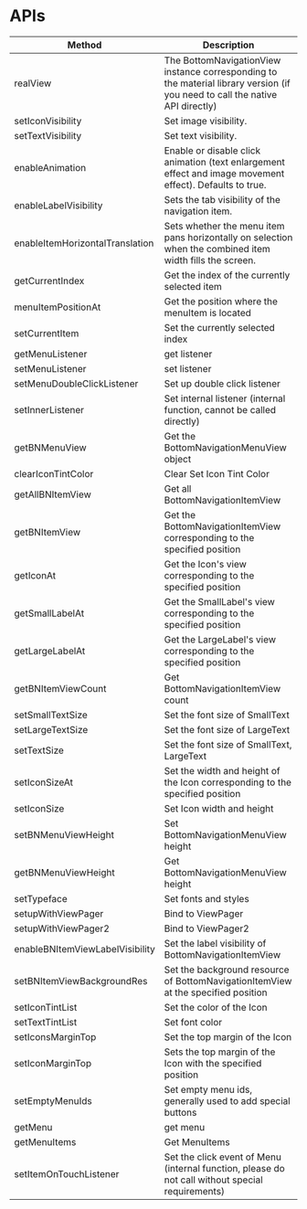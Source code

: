 # APIs

|Method|Description
|---|---|
|realView|The BottomNavigationView instance corresponding to the material library version (if you need to call the native API directly)
|setIconVisibility|Set image visibility.
|setTextVisibility|Set text visibility.
|enableAnimation|Enable or disable click animation (text enlargement effect and image movement effect). Defaults to true.
|enableLabelVisibility|Sets the tab visibility of the navigation item.
|enableItemHorizontalTranslation|Sets whether the menu item pans horizontally on selection when the combined item width fills the screen.
|getCurrentIndex|Get the index of the currently selected item
|menuItemPositionAt|Get the position where the menuItem is located
|setCurrentItem|Set the currently selected index
|getMenuListener|get listener
|setMenuListener|set listener
|setMenuDoubleClickListener|Set up double click listener
|setInnerListener|Set internal listener (internal function, cannot be called directly)
|getBNMenuView|Get the BottomNavigationMenuView object
|clearIconTintColor|Clear Set Icon Tint Color
|getAllBNItemView|Get all BottomNavigationItemView
|getBNItemView|Get the BottomNavigationItemView corresponding to the specified position
|getIconAt|Get the Icon's view corresponding to the specified position
|getSmallLabelAt|Get the SmallLabel's view corresponding to the specified position
|getLargeLabelAt|Get the LargeLabel's view corresponding to the specified position
|getBNItemViewCount|Get BottomNavigationItemView count
|setSmallTextSize|Set the font size of SmallText
|setLargeTextSize|Set the font size of LargeText
|setTextSize|Set the font size of SmallText, LargeText
|setIconSizeAt|Set the width and height of the Icon corresponding to the specified position
|setIconSize|Set Icon width and height
|setBNMenuViewHeight|Set BottomNavigationMenuView height
|getBNMenuViewHeight|Get BottomNavigationMenuView height
|setTypeface|Set fonts and styles
|setupWithViewPager|Bind to ViewPager
|setupWithViewPager2|Bind to ViewPager2
|enableBNItemViewLabelVisibility|Set the label visibility of BottomNavigationItemView
|setBNItemViewBackgroundRes|Set the background resource of BottomNavigationItemView at the specified position
|setIconTintList|Set the color of the Icon
|setTextTintList|Set font color
|setIconsMarginTop|Set the top margin of the Icon
|setIconMarginTop|Sets the top margin of the Icon with the specified position
|setEmptyMenuIds|Set empty menu ids, generally used to add special buttons
|getMenu|get menu
|getMenuItems|Get MenuItems
|setItemOnTouchListener|Set the click event of Menu (internal function, please do not call without special requirements)
